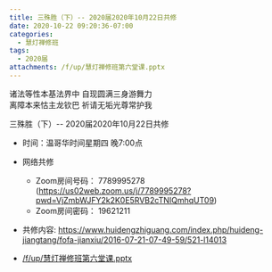 ```yaml
---
title: 三殊胜（下）-- 2020届2020年10月22日共修
date: 2020-10-22 09:20:36-07:00
categories:
  - 慧灯禅修班
tags:
  - 2020届
attachments: /f/up/慧灯禅修班第六堂课.pptx
---
```

诸法等性本基法界中 自现圆满三身游舞力  
离障本来怙主龙钦巴 祈请无垢光尊常护我  

三殊胜（下）-- 2020届2020年10月22日共修

* 时间：温哥华时间星期四 晚7:00点

* 网络共修
  * Zoom房间号码： 7789995278 (<https://us02web.zoom.us/j/7789995278?pwd=VjZmbWJFY2k2K0E5RVB2cTNIQmhqUT09>)
  * Zoom房间密码： 19621211


* 共修内容:  <https://www.huidengzhiguang.com/index.php/huideng-jiangtang/fofa-jianxiu/2016-07-21-07-49-59/521-l14013>

* [/f/up/慧灯禅修班第六堂课.pptx](/f/up/慧灯禅修班第六堂课.pptx)
